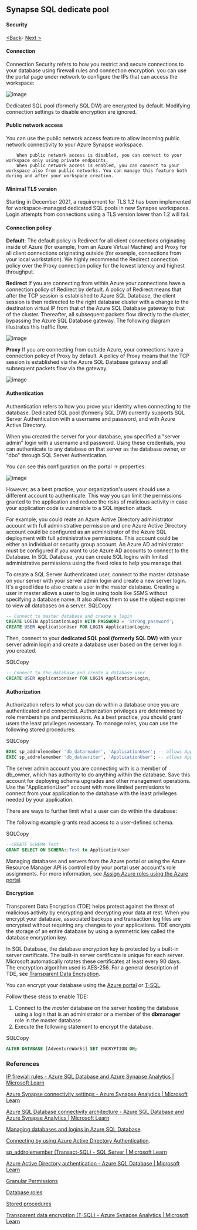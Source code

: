 
## Synapse SQL dedicate pool 

#### Security


[<Back](https://github.com/LiliamLeme/FTALive-Sessions_Synapse_SQL/blob/main/content/data/ModernDatawarehouse-Security/Agenda.md)\- [Next >](https://github.com/LiliamLeme/FTALive-Sessions_Synapse_SQL/blob/main/content/data/ModernDatawarehouse-Security/Dedicated%20SQL%20Pool_data.md)

#### Connection

Connection Security refers to how you restrict and secure connections to your database using firewall rules and connection encryption. you can use the portal page under network to configure the IPs that can access the workspace:


![image](https://user-images.githubusercontent.com/62876278/208086623-bb8e021f-28bb-4e49-8fee-9645dca41422.png)

Dedicated SQL pool (formerly SQL DW) are encrypted by default. Modifying connection settings to disable encryption are ignored.

#### Public network access
You can use the public network access feature to allow incoming public network connectivity to your Azure Synapse workspace.

        When public network access is disabled, you can connect to your workspace only using private endpoints.
        When public network access is enabled, you can connect to your workspace also from public networks. You can manage this feature both during and after your workspace creation.
        
        
####  Minimal TLS version

Starting in December 2021, a requirement for TLS 1.2 has been implemented for workspace-managed dedicated SQL pools in new Synapse workspaces. Login attempts from connections using a TLS version lower than 1.2 will fail. 

####  Connection policy
**Default**:  The default policy is Redirect for all client connections originating inside of Azure (for example, from an Azure Virtual Machine) and Proxy for all client connections originating outside (for example, connections from your local workstation).
We highly recommend the Redirect connection policy over the Proxy connection policy for the lowest latency and highest throughput.

**Redirect**
If you are connecting from within Azure your connections have a connection policy of Redirect by default. A policy of Redirect means that after the TCP session is established to Azure SQL Database, the client session is then redirected to the right database cluster with a change to the destination virtual IP from that of the Azure SQL Database gateway to that of the cluster. Thereafter, all subsequent packets flow directly to the cluster, bypassing the Azure SQL Database gateway. The following diagram illustrates this traffic flow.

![image](https://user-images.githubusercontent.com/62876278/208086135-ac97ec42-840e-47d8-90fb-e08295aaa0d8.png)


**Proxy**
If you are connecting from outside Azure, your connections have a connection policy of Proxy by default. A policy of Proxy means that the TCP session is established via the Azure SQL Database gateway and all subsequent packets flow via the gateway.

![image](https://user-images.githubusercontent.com/62876278/208086049-2f935696-2257-4684-bf88-627c64c15f2d.png)

#### Authentication

Authentication refers to how you prove your identity when connecting to the database. Dedicated SQL pool (formerly SQL DW) currently supports SQL Server Authentication with a username and password, and with Azure Active Directory.

When you created the server for your database, you specified a "server admin" login with a username and password. Using these credentials, you can authenticate to any database on that server as the database owner, or "dbo" through SQL Server Authentication.

You can see this configuration on the portal -> properties:

![image](https://user-images.githubusercontent.com/62876278/208087739-9831c5c1-56b2-49a6-8364-a61ce269ca40.png)


However, as a best practice, your organization's users should use a different account to authenticate. This way you can limit the permissions granted to the application and reduce the risks of malicious activity in case your application code is vulnerable to a SQL injection attack.

For example, you could reate an Azure Active Directory administrator account with full administrative permission and  one Azure Active Directory account could be configured as an administrator of the Azure SQL deployment with full administrative permissions. This account could be either an individual or security group account. An Azure AD administrator must be configured if you want to use Azure AD accounts to connect to the Database.
In SQL Database, you can create SQL logins with limited administrative permissions using the fixed roles to help you manage that.

To create a SQL Server Authenticated user, connect to the master database on your server with your server admin login and create a new server login. It's a good idea to also create a user in the master database. Creating a user in master allows a user to log in using tools like SSMS without specifying a database name. It also allows them to use the object explorer to view all databases on a server.
SQLCopy

```sql
-- Connect to master database and create a login
CREATE LOGIN ApplicationLogin WITH PASSWORD = 'Str0ng_password';
CREATE USER ApplicationUser FOR LOGIN ApplicationLogin;
```

Then, connect to your **dedicated SQL pool (formerly SQL DW)** with your server admin login and create a database user based on the server login you created.

SQLCopy

```sql
-- Connect to the database and create a database user
CREATE USER ApplicationUser FOR LOGIN ApplicationLogin;
```

#### Authorization

Authorization refers to what you can do within a database once you are authenticated and connected. Authorization privileges are determined by role memberships and permissions. As a best practice, you should grant users the least privileges necessary. To manage roles, you can use the following stored procedures:

SQLCopy

```sql
EXEC sp_addrolemember 'db_datareader', 'ApplicationUser'; -- allows ApplicationUser to read data
EXEC sp_addrolemember 'db_datawriter', 'ApplicationUser'; -- allows ApplicationUser to write data
```

The server admin account you are connecting with is a member of db_owner, which has authority to do anything within the database. Save this account for deploying schema upgrades and other management operations. Use the "ApplicationUser" account with more limited permissions to connect from your application to the database with the least privileges needed by your application.

There are ways to further limit what a user can do within the database:

The following example grants read access to a user-defined schema.

SQLCopy

```sql
--CREATE SCHEMA Test
GRANT SELECT ON SCHEMA::Test to ApplicationUser
```

Managing databases and servers from the Azure portal or using the Azure Resource Manager API is controlled by your portal user account's role assignments. For more information, see [Assign Azure roles using the Azure portal](https://learn.microsoft.com/en-us/azure/role-based-access-control/role-assignments-portal?toc=/azure/synapse-analytics/sql-data-warehouse/toc.json&bc=/azure/synapse-analytics/sql-data-warehouse/breadcrumb/toc.json).

#### Encryption

Transparent Data Encryption (TDE) helps protect against the threat of malicious activity by encrypting and decrypting your data at rest. When you encrypt your database, associated backups and transaction log files are encrypted without requiring any changes to your applications. TDE encrypts the storage of an entire database by using a symmetric key called the database encryption key.

In SQL Database, the database encryption key is protected by a built-in server certificate. The built-in server certificate is unique for each server. Microsoft automatically rotates these certificates at least every 90 days. The encryption algorithm used is AES-256. For a general description of TDE, see [Transparent Data Encryption](https://learn.microsoft.com/en-us/sql/relational-databases/security/encryption/transparent-data-encryption?toc=/azure/synapse-analytics/sql-data-warehouse/toc.json&bc=/azure/synapse-analytics/sql-data-warehouse/breadcrumb/toc.json&view=azure-sqldw-latest&preserve-view=true).

You can encrypt your database using the [Azure portal](https://learn.microsoft.com/en-us/azure/synapse-analytics/sql-data-warehouse/sql-data-warehouse-encryption-tde) or [T-SQL](https://learn.microsoft.com/en-us/azure/synapse-analytics/sql-data-warehouse/sql-data-warehouse-encryption-tde-tsql).

Follow these steps to enable TDE:

1. Connect to the *master* database on the server hosting the database using a login that is an administrator or a member of the **dbmanager** role in the master database
2. Execute the following statement to encrypt the database.

SQLCopy

```sql
ALTER DATABASE [AdventureWorks] SET ENCRYPTION ON;
```


### References
[IP firewall rules - Azure SQL Database and Azure Synapse Analytics | Microsoft Learn](https://learn.microsoft.com/en-us/azure/azure-sql/database/firewall-configure?toc=%2Fazure%2Fsynapse-analytics%2Fsql-data-warehouse%2Ftoc.json&bc=%2Fazure%2Fsynapse-analytics%2Fsql-data-warehouse%2Fbreadcrumb%2Ftoc.json&view=azuresql)

[Azure Synapse connectivity settings - Azure Synapse Analytics | Microsoft Learn](https://learn.microsoft.com/en-us/azure/synapse-analytics/security/connectivity-settings)

[Azure SQL Database connectivity architecture - Azure SQL Database and Azure Synapse Analytics | Microsoft Learn](https://learn.microsoft.com/en-us/azure/azure-sql/database/connectivity-architecture?view=azuresql#connection-policy)

[Managing databases and logins in Azure SQL Database](https://learn.microsoft.com/en-us/azure/azure-sql/database/logins-create-manage?toc=/azure/synapse-analytics/sql-data-warehouse/toc.json&bc=/azure/synapse-analytics/sql-data-warehouse/breadcrumb/toc.json). 

[Connecting by using Azure Active Directory Authentication](https://learn.microsoft.com/en-us/azure/synapse-analytics/sql-data-warehouse/sql-data-warehouse-authentication).

[sp_addrolemember (Transact-SQL) - SQL Server | Microsoft Learn](https://learn.microsoft.com/en-us/sql/relational-databases/system-stored-procedures/sp-addrolemember-transact-sql?view=sql-server-ver16#examples)

[Azure Active Directory authentication - Azure SQL Database | Microsoft Learn](https://learn.microsoft.com/en-us/azure/azure-sql/database/authentication-aad-overview?view=azuresql)

[Granular Permissions](https://learn.microsoft.com/en-us/sql/relational-databases/security/permissions-database-engine?toc=/azure/synapse-analytics/sql-data-warehouse/toc.json&bc=/azure/synapse-analytics/sql-data-warehouse/breadcrumb/toc.json&view=azure-sqldw-latest&preserve-view=true) 

[Database roles](https://learn.microsoft.com/en-us/sql/relational-databases/security/authentication-access/database-level-roles?toc=/azure/synapse-analytics/sql-data-warehouse/toc.json&bc=/azure/synapse-analytics/sql-data-warehouse/breadcrumb/toc.json&view=azure-sqldw-latest&preserve-view=true) 

[Stored procedures](https://learn.microsoft.com/en-us/sql/relational-databases/stored-procedures/stored-procedures-database-engine?toc=/azure/synapse-analytics/sql-data-warehouse/toc.json&bc=/azure/synapse-analytics/sql-data-warehouse/breadcrumb/toc.json&view=azure-sqldw-latest&preserve-view=true) 

[Transparent data encryption (T-SQL) - Azure Synapse Analytics | Microsoft Learn](https://learn.microsoft.com/en-us/azure/synapse-analytics/sql-data-warehouse/sql-data-warehouse-encryption-tde-tsql)

